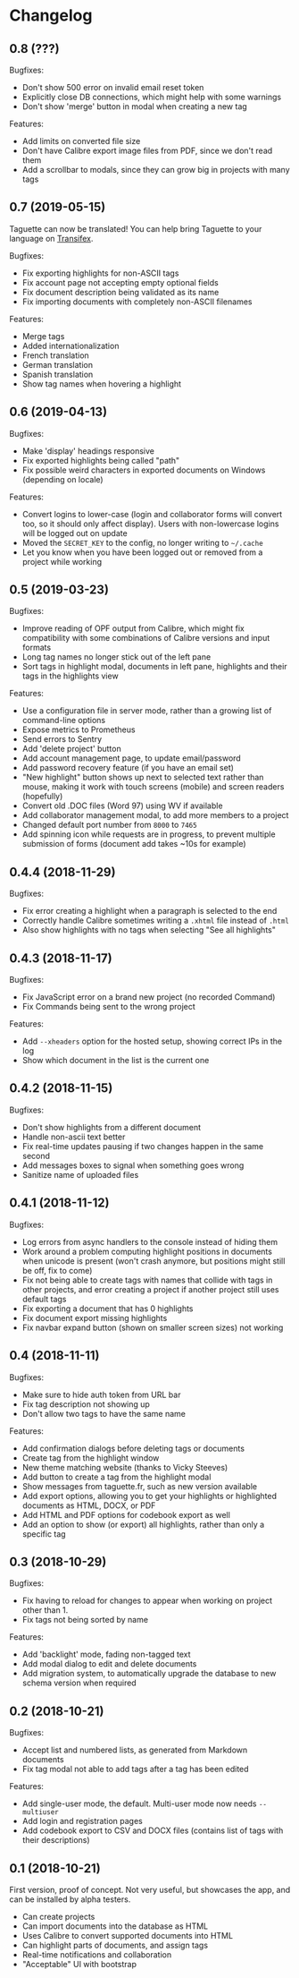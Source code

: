 Changelog
=========

0.8 (???)
---------

Bugfixes:
* Don't show 500 error on invalid email reset token
* Explicitly close DB connections, which might help with some warnings
* Don't show 'merge' button in modal when creating a new tag

Features:
* Add limits on converted file size
* Don't have Calibre export image files from PDF, since we don't read them
* Add a scrollbar to modals, since they can grow big in projects with many tags

0.7 (2019-05-15)
----------------

Taguette can now be translated! You can help bring Taguette to your language on [Transifex](http://transifex.com/remram44/taguette/).

Bugfixes:
* Fix exporting highlights for non-ASCII tags
* Fix account page not accepting empty optional fields
* Fix document description being validated as its name
* Fix importing documents with completely non-ASCII filenames

Features:
* Merge tags
* Added internationalization
* French translation
* German translation
* Spanish translation
* Show tag names when hovering a highlight

0.6 (2019-04-13)
----------------

Bugfixes:
* Make 'display' headings responsive
* Fix exported highlights being called "path"
* Fix possible weird characters in exported documents on Windows (depending on locale)

Features:
* Convert logins to lower-case (login and collaborator forms will convert too, so it should only affect display). Users with non-lowercase logins will be logged out on update
* Moved the `SECRET_KEY` to the config, no longer writing to `~/.cache`
* Let you know when you have been logged out or removed from a project while working

0.5 (2019-03-23)
----------------

Bugfixes:
* Improve reading of OPF output from Calibre, which might fix compatibility with some combinations of Calibre versions and input formats
* Long tag names no longer stick out of the left pane
* Sort tags in highlight modal, documents in left pane, highlights and their tags in the highlights view

Features:
* Use a configuration file in server mode, rather than a growing list of command-line options
* Expose metrics to Prometheus
* Send errors to Sentry
* Add 'delete project' button
* Add account management page, to update email/password
* Add password recovery feature (if you have an email set)
* "New highlight" button shows up next to selected text rather than mouse, making it work with touch screens (mobile) and screen readers (hopefully)
* Convert old .DOC files (Word 97) using WV if available
* Add collaborator management modal, to add more members to a project
* Changed default port number from `8000` to `7465`
* Add spinning icon while requests are in progress, to prevent multiple submission of forms (document add takes ~10s for example)

0.4.4 (2018-11-29)
------------------

Bugfixes:
* Fix error creating a highlight when a paragraph is selected to the end
* Correctly handle Calibre sometimes writing a `.xhtml` file instead of `.html`
* Also show highlights with no tags when selecting "See all highlights"

0.4.3 (2018-11-17)
------------------

Bugfixes:
* Fix JavaScript error on a brand new project (no recorded Command)
* Fix Commands being sent to the wrong project

Features:
* Add `--xheaders` option for the hosted setup, showing correct IPs in the log
* Show which document in the list is the current one

0.4.2 (2018-11-15)
------------------

Bugfixes:
* Don't show highlights from a different document
* Handle non-ascii text better
* Fix real-time updates pausing if two changes happen in the same second
* Add messages boxes to signal when something goes wrong
* Sanitize name of uploaded files

0.4.1 (2018-11-12)
------------------

Bugfixes:
* Log errors from async handlers to the console instead of hiding them
* Work around a problem computing highlight positions in documents when unicode is present (won't crash anymore, but positions might still be off, fix to come)
* Fix not being able to create tags with names that collide with tags in other projects, and error creating a project if another project still uses default tags
* Fix exporting a document that has 0 highlights
* Fix document export missing highlights
* Fix navbar expand button (shown on smaller screen sizes) not working

0.4 (2018-11-11)
----------------

Bugfixes:
* Make sure to hide auth token from URL bar
* Fix tag description not showing up
* Don't allow two tags to have the same name

Features:
* Add confirmation dialogs before deleting tags or documents
* Create tag from the highlight window
* New theme matching website (thanks to Vicky Steeves)
* Add button to create a tag from the highlight modal
* Show messages from taguette.fr, such as new version available
* Add export options, allowing you to get your highlights or highlighted documents as HTML, DOCX, or PDF
* Add HTML and PDF options for codebook export as well
* Add an option to show (or export) all highlights, rather than only a specific tag

0.3 (2018-10-29)
----------------

Bugfixes:
* Fix having to reload for changes to appear when working on project other than 1.
* Fix tags not being sorted by name

Features:
* Add 'backlight' mode, fading non-tagged text
* Add modal dialog to edit and delete documents
* Add migration system, to automatically upgrade the database to new schema version when required

0.2 (2018-10-21)
----------------

Bugfixes:
* Accept list and numbered lists, as generated from Markdown documents
* Fix tag modal not able to add tags after a tag has been edited

Features:
* Add single-user mode, the default. Multi-user mode now needs `--multiuser`
* Add login and registration pages
* Add codebook export to CSV and DOCX files (contains list of tags with their descriptions)

0.1 (2018-10-21)
----------------

First version, proof of concept. Not very useful, but showcases the app, and can be installed by alpha testers.

* Can create projects
* Can import documents into the database as HTML
* Uses Calibre to convert supported documents into HTML
* Can highlight parts of documents, and assign tags
* Real-time notifications and collaboration
* "Acceptable" UI with bootstrap
